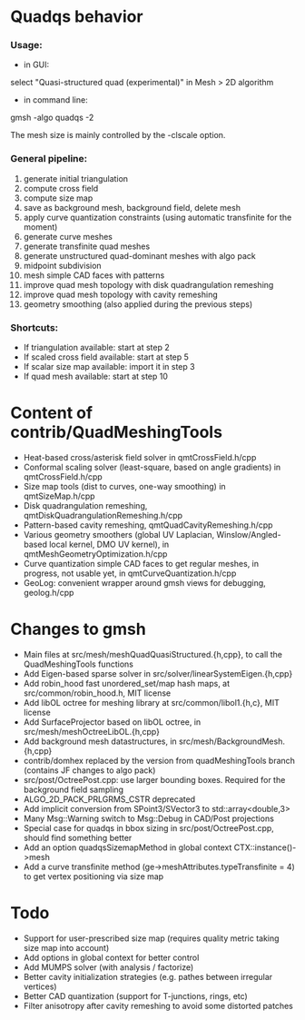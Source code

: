 # Quadqs behavior

### Usage:

- in GUI:

select "Quasi-structured quad (experimental)" in Mesh > 2D algorithm

- in command line:

gmsh -algo quadqs -2 <other options>

The mesh size is mainly controlled by the -clscale option.

### General pipeline:

1. generate initial triangulation
2. compute cross field
3. compute size map
4. save as background mesh, background field, delete mesh
5. apply curve quantization constraints (using automatic transfinite for the moment)
6. generate curve meshes
7. generate transfinite quad meshes
8. generate unstructured quad-dominant meshes with algo pack
9. midpoint subdivision
10. mesh simple CAD faces with patterns
11. improve quad mesh topology with disk quadrangulation remeshing
12. improve quad mesh topology with cavity remeshing
13. geometry smoothing (also applied during the previous steps)

### Shortcuts:

- If triangulation available: start at step 2
- If scaled cross field available: start at step 5
- If scalar size map available: import it in step 3
- If quad mesh available: start at step 10

# Content of contrib/QuadMeshingTools

- Heat-based cross/asterisk field solver in qmtCrossField.h/cpp
- Conformal scaling solver (least-square, based on angle gradients) in qmtCrossField.h/cpp
- Size map tools (dist to curves, one-way smoothing) in qmtSizeMap.h/cpp
- Disk quadrangulation remeshing, qmtDiskQuadrangulationRemeshing.h/cpp
- Pattern-based cavity remeshing, qmtQuadCavityRemeshing.h/cpp
- Various geometry smoothers (global UV Laplacian, Winslow/Angled-based local kernel, DMO UV kernel), in qmtMeshGeometryOptimization.h/cpp
- Curve quantization simple CAD faces to get regular meshes, in progress, not usable yet, in qmtCurveQuantization.h/cpp
- GeoLog: convenient wrapper around gmsh views for debugging, geolog.h/cpp


# Changes to gmsh

- Main files at src/mesh/meshQuadQuasiStructured.{h,cpp}, to call the QuadMeshingTools functions
- Add Eigen-based sparse solver in src/solver/linearSystemEigen.{h,cpp}
- Add robin_hood fast unordered_set/map hash maps, at src/common/robin_hood.h, MIT license
- Add libOL octree for meshing library at src/common/libol1.{h,c}, MIT license
- Add SurfaceProjector based on libOL octree, in src/mesh/meshOctreeLibOL.{h,cpp}
- Add background mesh datastructures, in src/mesh/BackgroundMesh.{h,cpp}
- contrib/domhex replaced by the version from quadMeshingTools branch (contains JF changes to algo pack)
- src/post/OctreePost.cpp: use larger bounding boxes. Required for the background field sampling
- ALGO_2D_PACK_PRLGRMS_CSTR deprecated
- Add implicit conversion from SPoint3/SVector3 to std::array<double,3>
- Many Msg::Warning switch to Msg::Debug in CAD/Post projections
- Special case for quadqs in bbox sizing in src/post/OctreePost.cpp, should find something better
- Add an option quadqsSizemapMethod in global context CTX::instance()->mesh
- Add a curve transfinite method (ge->meshAttributes.typeTransfinite = 4) to get vertex positioning via size map

# Todo

- Support for user-prescribed size map (requires quality metric taking size map into account)
- Add options in global context for better control
- Add MUMPS solver (with analysis / factorize)
- Better cavity initialization strategies (e.g. pathes between irregular vertices)
- Better CAD quantization (support for T-junctions, rings, etc)
- Filter anisotropy after cavity remeshing to avoid some distorted patches
